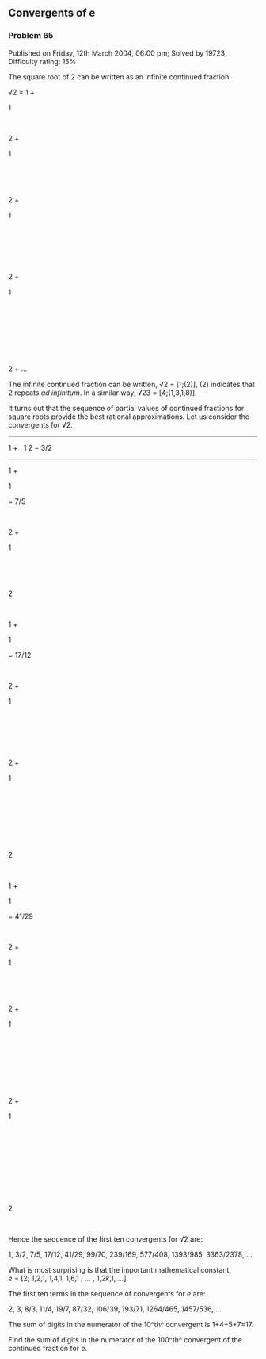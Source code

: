 Convergents of e
----------------

### Problem 65

Published on Friday, 12th March 2004, 06:00 pm; Solved by 19723;
Difficulty rating: 15%

The square root of 2 can be written as an infinite continued fraction.

√2 = 1 +

1

 

2 +

1

 

 

2 +

1

 

 

 

2 +

1

 

 

 

 

2 + ...

The infinite continued fraction can be written, √2 = [1;(2)], (2)
indicates that 2 repeats *ad infinitum*. In a similar way, √23 =
[4;(1,3,1,8)].

It turns out that the sequence of partial values of continued fractions
for square roots provide the best rational approximations. Let us
consider the convergents for √2.

  ------------------------ ------------------------ ------------------------
  1 +                       
  1                        2
  = 3/2                     
  ------------------------ ------------------------ ------------------------

1 +

1

= 7/5

 

2 +

1

 

 

2

 

1 +

1

= 17/12

 

2 +

1

 

 

 

2 +

1

 

 

 

 

2

 

1 +

1

= 41/29

 

2 +

1

 

 

2 +

1

 

 

 

 

2 +

1

 

 

 

 

 

2

 

Hence the sequence of the first ten convergents for √2 are:

1, 3/2, 7/5, 17/12, 41/29, 99/70, 239/169, 577/408, 1393/985, 3363/2378,
...

What is most surprising is that the important mathematical constant,\
*e* = [2; 1,2,1, 1,4,1, 1,6,1 , ... , 1,2*k*,1, ...].

The first ten terms in the sequence of convergents for *e* are:

2, 3, 8/3, 11/4, 19/7, 87/32, 106/39, 193/71, 1264/465, 1457/536, ...

The sum of digits in the numerator of the 10^th^ convergent is
1+4+5+7=17.

Find the sum of digits in the numerator of the 100^th^ convergent of the
continued fraction for *e*.

